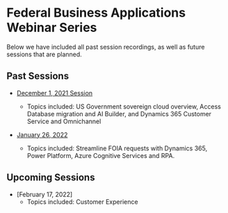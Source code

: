 # Federal Business Applications Webinar Series
Below we have included all past session recordings, as well as future sessions that are planned.  

## Past Sessions

* [December 1, 2021 Session](https://youtu.be/hHyyfl8TiA8)
	* Topics included: US Government sovereign cloud overview, Access Database migration and AI Builder, and Dynamics 365 Customer Service and Omnichannel

* [January 26, 2022](https://youtu.be/TqYwKbiEC54)
 	* Topics included: Streamline FOIA requests with Dynamics 365, Power Platform, Azure Cognitive Services and RPA.

## Upcoming Sessions

* [February 17, 2022]
 	* Topics included: Customer Experience

